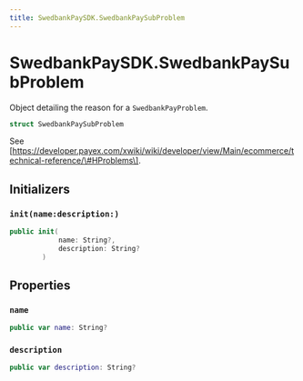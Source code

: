 ```yaml
---
title: SwedbankPaySDK.SwedbankPaySubProblem
---
```

# SwedbankPaySDK.SwedbankPaySubProblem

Object detailing the reason for a `SwedbankPayProblem`.

``` swift
struct SwedbankPaySubProblem 
```

See \[https://developer.payex.com/xwiki/wiki/developer/view/Main/ecommerce/technical-reference/\#HProblems\].

## Initializers

### `init(name:description:)`

``` swift
public init(
            name: String?,
            description: String?
        ) 
```

## Properties

### `name`

``` swift
public var name: String?
```

### `description`

``` swift
public var description: String?
```
